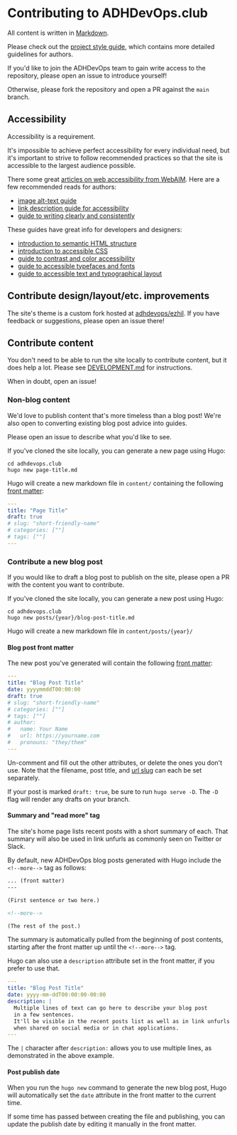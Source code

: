# Contributing to ADHDevOps.club

All content is written in
[Markdown](https://www.markdownguide.org/basic-syntax/).

Please check out the [project style guide](./STYLE_GUIDE.md),
which contains more detailed guidelines for authors.

If you'd like to join the ADHDevOps team to gain write access to the repository,
please open an issue to introduce yourself!

Otherwise, please fork the repository and open a PR against the `main` branch.

## Accessibility

Accessibility is a requirement.

It's impossible to achieve perfect accessibility for every individual need,
but it's important to strive to follow recommended practices
so that the site is accessible to the largest audience possible.

There some great
[articles on web accessibility from WebAIM](https://webaim.org/articles/).
Here are a few recommended reads for authors:

- [image alt-text guide](https://webaim.org/techniques/alttext/)
- [link description guide for accessibility](https://webaim.org/techniques/hypertext/)
- [guide to writing clearly and consistently](https://webaim.org/techniques/writing/)

These guides have great info for developers and designers:

- [introduction to semantic HTML structure](https://webaim.org/techniques/semanticstructure/)
- [introduction to accessible CSS](https://webaim.org/techniques/css/)
- [guide to contrast and color accessibility](https://webaim.org/articles/contrast/)
- [guide to accessible typefaces and fonts](https://webaim.org/techniques/fonts/)
- [guide to accessible text and typographical layout](https://webaim.org/techniques/textlayout/)

## Contribute design/layout/etc. improvements

The site's theme is a custom fork hosted at
[adhdevops/ezhil](https://github.com/adhdevops/ezhil).
If you have feedback or suggestions, please open an issue there!

## Contribute content

You don't need to be able to run the site locally to contribute content,
but it does help a lot.
Please see [DEVELOPMENT.md](./DEVELOPMENT.md) for instructions.

When in doubt, open an issue!


### Non-blog content

We'd love to publish content that's more timeless than a blog post!
We're also open to converting existing blog post advice into guides.

Please open an issue to describe what you'd like to see.

If you've cloned the site locally, you can generate a new page using Hugo:

```console
cd adhdevops.club
hugo new page-title.md
```

Hugo will create a new markdown file in `content/`
containing the following
[front matter](https://gohugo.io/content-management/front-matter/):

```yaml
---
title: "Page Title"
draft: true
# slug: "short-friendly-name"
# categories: [""]
# tags: [""]
---
```

### Contribute a new blog post

If you would like to draft a blog post to publish on the site,
please open a PR with the content you want to contribute.

If you've cloned the site locally, you can generate a new post using Hugo:

```console
cd adhdevops.club
hugo new posts/{year}/blog-post-title.md
```

Hugo will create a new markdown file in `content/posts/{year}/`

#### Blog post front matter

The new post you've generated will contain the following
[front matter](https://gohugo.io/content-management/front-matter/):

```yaml
---
title: "Blog Post Title"
date: yyyymmddT00:00:00
draft: true
# slug: "short-friendly-name"
# categories: [""]
# tags: [""]
# author:
#   name: Your Name
#   url: https://yourname.com
#   pronouns: "they/them"
---
```

Un-comment and fill out the other attributes, or delete the ones you don't use.
Note that the filename, post title, and
[url slug](https://gohugo.io/content-management/organization#paths-explained)
can each be set separately.

If your post is marked `draft: true`, be sure to run `hugo serve -D`.
The `-D` flag will render any drafts on your branch.

#### Summary and "read more" tag

The site's home page lists recent posts with a short summary of each.
That summary will also be used in link unfurls as commonly seen
on Twitter or Slack.

By default, new ADHDevOps blog posts generated with Hugo include
the `<!--more-->` tag as follows:

```markdown
... (front matter)
---

(First sentence or two here.)

<!--more-->

(The rest of the post.)
```

The summary is automatically pulled from the beginning of post contents,
starting after the front matter up until the `<!--more-->` tag.

Hugo can also use a `description` attribute set in the front matter,
if you prefer to use that.

```yaml
---
title: "Blog Post Title"
date: yyyy-mm-ddT00:00:00-00:00
description: |
  Multiple lines of text can go here to describe your blog post
  in a few sentences.
  It'll be visible in the recent posts list as well as in link unfurls
  when shared on social media or in chat applications.
---
```

The `|` character after `description:` allows you to use multiple lines,
as demonstrated in the above example.

#### Post publish date

When you run the `hugo new` command to generate the new blog post,
Hugo will automatically set the `date` attribute in the front matter
to the current time.

If some time has passed between creating the file and publishing,
you can update the publish date by editing it manually in the front matter.
